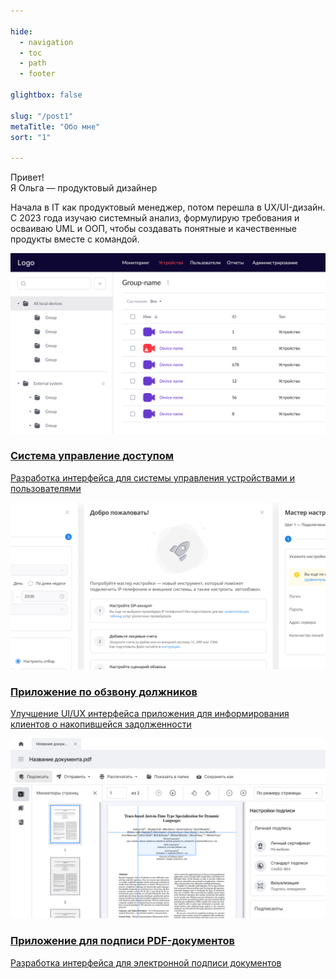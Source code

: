 ```yaml
---

hide:
  - navigation
  - toc
  - path
  - footer

glightbox: false

slug: "/post1"
metaTitle: "Обо мне"
sort: "1"

---
```


<!-- ===== Стили только для этой страницы ===== -->
<style>
 .md-typeset h1,
 .md-content__button {
 display: none;
 }
</style>

<!-- ===== Блок "Приветствие" ===== -->
<div class="hero-block">

<div class="hero-text">
  <span class="hero-title">
    Привет!<br>
    Я Ольга — продуктовый дизайнер
  </span>
  <p class="hero-subtext">
    Начала в IT как продуктовый менеджер, потом перешла в UX/UI-дизайн.  
    <br>С 2023 года изучаю системный анализ, формулирую требования и осваиваю UML и ООП, чтобы создавать понятные и качественные продукты вместе с командой.
  </p>
</div>
<!--
  <div class="hero-photo">
    ![Фото Ольги](assets/photo.png)
  </div>-->

</div>

<div class="cards-block">

  <a href="01-case" class="card">
    <img src="images/index-card-01.png" alt="Карточка 1">
    <div class="card-content">
      <h3>Система управление доступом</h3>
      <p>Разработка интерфейса для системы управления устройствами и пользователями</p>
    </div>
  </a>

  <a href="02-case" class="card">
    <img src="images/index-card-02.png" alt="Карточка 2">
    <div class="card-content">
      <h3>Приложение по обзвону должников</h3>
      <p>Улучшение UI/UX интерфейса приложения для информирования клиентов о накопившейся задолженности</p>
    </div>
  </a>

  <a href="03-case" class="card">
    <img src="images/index-card-03.png" alt="Карточка 3">
    <div class="card-content">
      <h3>Приложение для подписи PDF-документов</h3>
      <p>Разработка интерфейса для электронной подписи документов</p>
    </div>
  </a>

</div>




